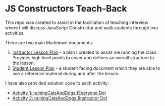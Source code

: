 # JS Constructors Teach-Back
This repo was created to assist in the facilitation of teaching interview where I will discuss JavaScript Constructor and walk students through two activities.

There are two main Markdown documents:
1. [Instructor Lesson Plan](./instructorLessonPlan.md) - a plan I created to assist me running the class. Provides high level points to cover and defines an overall structure to the lesson.
2. [Student Lesson Plan](./studentLessonPlan.md) - a student facing document which they are able to use a reference material during and after the lesson.

I have also provided solution code to each activity:
* [Activity 1: rainingCatsAndDogs (Everyone Do)](./activityOneSolution.js)
* [Activity 2: rainingCatsAndDogs (Instructor Do)](./activityTwoSolution.js)